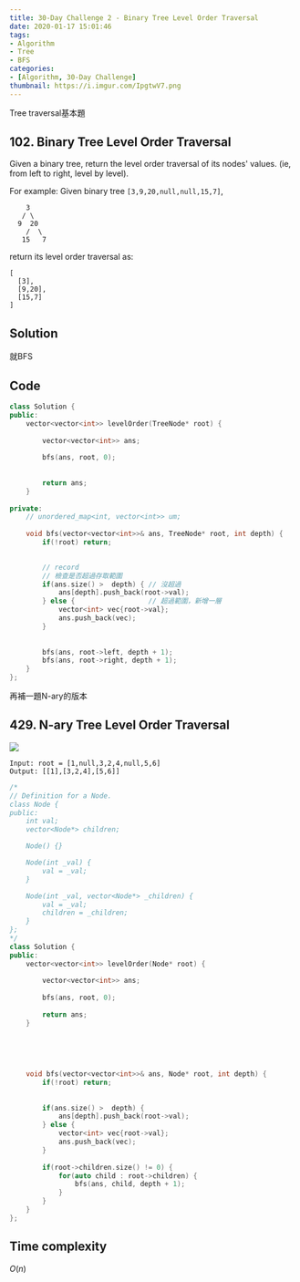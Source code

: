 ```yaml
---
title: 30-Day Challenge 2 - Binary Tree Level Order Traversal
date: 2020-01-17 15:01:46
tags:
- Algorithm
- Tree
- BFS
categories:
- [Algorithm, 30-Day Challenge]
thumbnail: https://i.imgur.com/IpgtwV7.png
---
```



Tree traversal基本題


## 102. Binary Tree Level Order Traversal

Given a binary tree, return the level order traversal of its nodes' values. (ie, from left to right, level by level).

For example:
Given binary tree `[3,9,20,null,null,15,7]`,

```
    3
   / \
  9  20
    /  \
   15   7
```

<!-- more -->
return its level order traversal as:

```
[
  [3],
  [9,20],
  [15,7]
]
```

## Solution 

就BFS

## Code

```cpp
class Solution {
public:
    vector<vector<int>> levelOrder(TreeNode* root) {
        
        vector<vector<int>> ans;
        
        bfs(ans, root, 0);
        
        
        return ans;
    }
    
private:
    // unordered_map<int, vector<int>> um;
    
    void bfs(vector<vector<int>>& ans, TreeNode* root, int depth) {
        if(!root) return;
        

        // record
        // 檢查是否超過存取範圍
        if(ans.size() >  depth) { // 沒超過
            ans[depth].push_back(root->val);
        } else {                  // 超過範圍，新增一層
            vector<int> vec{root->val};
            ans.push_back(vec);
        }
      
        
        bfs(ans, root->left, depth + 1);
        bfs(ans, root->right, depth + 1);
    }
};
```




再補一題N-ary的版本

## 429. N-ary Tree Level Order Traversal

![](https://i.imgur.com/cfyFNNu.png)

```
Input: root = [1,null,3,2,4,null,5,6]
Output: [[1],[3,2,4],[5,6]]
```

```cpp
/*
// Definition for a Node.
class Node {
public:
    int val;
    vector<Node*> children;

    Node() {}

    Node(int _val) {
        val = _val;
    }

    Node(int _val, vector<Node*> _children) {
        val = _val;
        children = _children;
    }
};
*/
class Solution {
public:
    vector<vector<int>> levelOrder(Node* root) {
        
        vector<vector<int>> ans;
        
        bfs(ans, root, 0);
        
        return ans;
    }
    
    
    
    
    
    void bfs(vector<vector<int>>& ans, Node* root, int depth) {
        if(!root) return;
        
        
        if(ans.size() >  depth) {
            ans[depth].push_back(root->val);
        } else {
            vector<int> vec{root->val};
            ans.push_back(vec);
        }
        
        if(root->children.size() != 0) {
            for(auto child : root->children) {
                bfs(ans, child, depth + 1);
            }
        }
    }
};
```

## Time complexity

$O(n)$